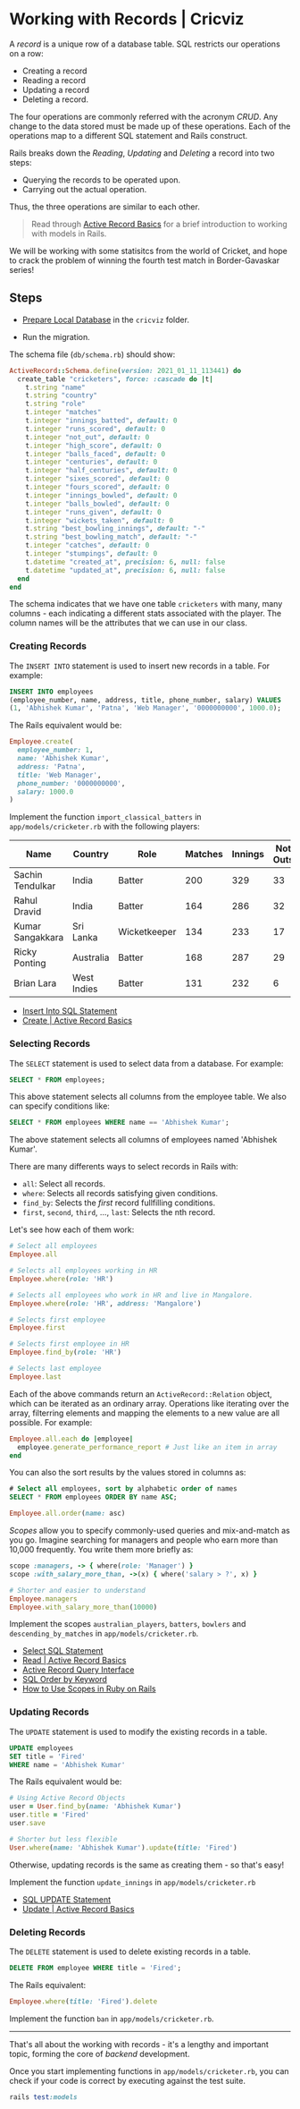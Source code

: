 # Working with Records | Cricviz

A _record_ is a unique row of a database table. SQL restricts our
operations on a row:
- Creating a record
- Reading a record
- Updating a record
- Deleting a record.

The four operations are commonly referred with the acronym *CRUD*. Any
change to the data stored must be made up of these operations. Each of
the operations map to a different SQL statement and Rails construct.

Rails breaks down the _Reading_, _Updating_ and _Deleting_ a record
into two steps:
- Querying the records to be operated upon.
- Carrying out the actual operation.

Thus, the three operations are similar to each other.

> Read through [Active Record Basics](https://guides.rubyonrails.org/active_record_basics.html#crud-reading-and-writing-data)
> for a brief introduction to working with models in Rails.

We will be working with some statisitcs from the world of Cricket, and
hope to crack the problem of winning the fourth test match in
Border-Gavaskar series!

## Steps

- [Prepare Local Database](/session_2/README.md) in the `cricviz`
  folder.

- Run the migration.

The schema file (`db/schema.rb`) should show:

```ruby
ActiveRecord::Schema.define(version: 2021_01_11_113441) do
  create_table "cricketers", force: :cascade do |t|
    t.string "name"
    t.string "country"
    t.string "role"
    t.integer "matches"
    t.integer "innings_batted", default: 0
    t.integer "runs_scored", default: 0
    t.integer "not_out", default: 0
    t.integer "high_score", default: 0
    t.integer "balls_faced", default: 0
    t.integer "centuries", default: 0
    t.integer "half_centuries", default: 0
    t.integer "sixes_scored", default: 0
    t.integer "fours_scored", default: 0
    t.integer "innings_bowled", default: 0
    t.integer "balls_bowled", default: 0
    t.integer "runs_given", default: 0
    t.integer "wickets_taken", default: 0
    t.string "best_bowling_innings", default: "-"
    t.string "best_bowling_match", default: "-"
    t.integer "catches", default: 0
    t.integer "stumpings", default: 0
    t.datetime "created_at", precision: 6, null: false
    t.datetime "updated_at", precision: 6, null: false
  end
end
```

The schema indicates that we have one table `cricketers` with many, many
columns - each indicating a different stats associated with the player.
The column names will be the attributes that we can use in our class.

### Creating Records

The `INSERT INTO` statement is used to insert new records in a table.
For example:

```sql
INSERT INTO employees 
(employee_number, name, address, title, phone_number, salary) VALUES
(1, 'Abhishek Kumar', 'Patna', 'Web Manager', '0000000000', 1000.0);
```

The Rails equivalent would be:

```ruby
Employee.create(
  employee_number: 1,
  name: 'Abhishek Kumar',
  address: 'Patna',
  title: 'Web Manager',
  phone_number: '0000000000',
  salary: 1000.0
)
```

Implement the function `import_classical_batters` in
`app/models/cricketer.rb` with the following players:

| Name | Country | Role | Matches | Innings | Not Outs | Runs | Balls Faced | High Score | Centuries | Half-Centuries |
| ---  | ---     | ---  | ---     | ---     | ---      | ---  | ---         | ---        | ---       | ---            |
| Sachin Tendulkar | India | Batter | 200 | 329 | 33 | 15921 | - | 248 | 51 | 68 |
| Rahul Dravid     | India | Batter | 164 | 286 | 32 | 13288 | 31258 | 270 | 36 | 63 |
| Kumar Sangakkara | Sri Lanka | Wicketkeeper | 134 | 233 | 17 | 12400 | 22882 | 319 | 38 | 52 |
| Ricky Ponting    | Australia | Batter | 168 | 287 | 29 | 13378 | 22782 | 257 | 41 | 62 |
| Brian Lara       | West Indies | Batter | 131 | 232 | 6 | 11953 | 19753 | 400 | 34 | 48 |

- [Insert Into SQL Statement](https://www.w3schools.com/sql/sql_insert.asp)
- [Create | Active Record Basics](https://guides.rubyonrails.org/active_record_basics.html#create)

### Selecting Records

The `SELECT` statement is used to select data from a database. For
example:

```sql
SELECT * FROM employees; 
```

This above statement selects all columns from the employee table. We
also can specify conditions like:

```sql
SELECT * FROM employees WHERE name == 'Abhishek Kumar';
```

The above statement selects all columns of employees named 'Abhishek
Kumar'.

There are many differents ways to select records in Rails with:
- `all`: Select all records.
- `where`: Selects all records satisfying given conditions.
- `find_by`: Selects the _first_ record fullfilling conditions.
- `first`, `second`, `third`, ..., `last`: Selects the nth record.

Let's see how each of them work:

```ruby
# Select all employees
Employee.all

# Selects all employees working in HR 
Employee.where(role: 'HR') 

# Selects all employees who work in HR and live in Mangalore.
Employee.where(role: 'HR', address: 'Mangalore')

# Selects first employee
Employee.first

# Selects first employee in HR
Employee.find_by(role: 'HR')

# Selects last employee
Employee.last
```

Each of the above commands return an `ActiveRecord::Relation` object,
which can be iterated as an ordinary array. Operations like iterating
over the array, filterring elements and mapping the elements to a new
value are all possible. For example:

```ruby
Employee.all.each do |employee|
  employee.generate_performance_report # Just like an item in array
end
```

You can also the sort results by the values stored in columns as:

```sql
# Select all employees, sort by alphabetic order of names
SELECT * FROM employees ORDER BY name ASC;
```

```ruby
Employee.all.order(name: asc)
```

_Scopes_ allow you to specify commonly-used queries and mix-and-match as
you go. Imagine searching for managers and people who earn more than
10,000 frequently. You write them more briefly as:

```ruby
scope :managers, -> { where(role: 'Manager') }
scope :with_salary_more_than, ->(x) { where('salary > ?', x) }

# Shorter and easier to understand
Employee.managers
Employee.with_salary_more_than(10000)
```

Implement the scopes `australian_players`, `batters`, `bowlers` and
`descending_by_matches` in `app/models/cricketer.rb`.

- [Select SQL Statement](https://www.w3schools.com/sql/sql_select.asp)
- [Read | Active Record Basics](https://guides.rubyonrails.org/active_record_basics.html#read)
- [Active Record Query Interface](https://guides.rubyonrails.org/active_record_querying.html)
- [SQL Order by Keyword](https://www.w3schools.com/sql/sql_orderby.asp)
- [How to Use Scopes in Ruby on Rails](https://www.rubyguides.com/2019/10/scopes-in-ruby-on-rails/)

### Updating Records

The `UPDATE` statement is used to modify the existing records in a
table.

```sql
UPDATE employees
SET title = 'Fired'
WHERE name = 'Abhishek Kumar'
```

The Rails equivalent would be:

```ruby
# Using Active Record Objects
user = User.find_by(name: 'Abhishek Kumar')
user.title = 'Fired'
user.save

# Shorter but less flexible
User.where(name: 'Abhishek Kumar').update(title: 'Fired')
```

Otherwise, updating records is the same as creating them - so that's easy!

Implement the function `update_innings` in `app/models/cricketer.rb`

- [SQL UPDATE Statement](https://www.w3schools.com/sql/sql_update.asp)
- [Update | Active Record Basics](https://guides.rubyonrails.org/active_record_basics.html#update)

### Deleting Records

The `DELETE` statement is used to delete existing records in a table.

```sql
DELETE FROM employee WHERE title = 'Fired';
```

The Rails equivalent:

```ruby
Employee.where(title: 'Fired').delete
```

Implement the function `ban` in `app/models/cricketer.rb`.

---

That's all about the working with records - it's a lengthy and important
topic, forming the core of *backend* development.

Once you start implementing functions in `app/models/cricketer.rb`, you
can check if your code is correct by executing against the test suite.

```ruby
rails test:models
```
